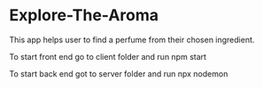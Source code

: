 # Explore-The-Aroma
This app helps user to find a perfume from their chosen ingredient.


To start front end
go to client folder and run npm start

To start back end 
got to server folder and run npx nodemon
